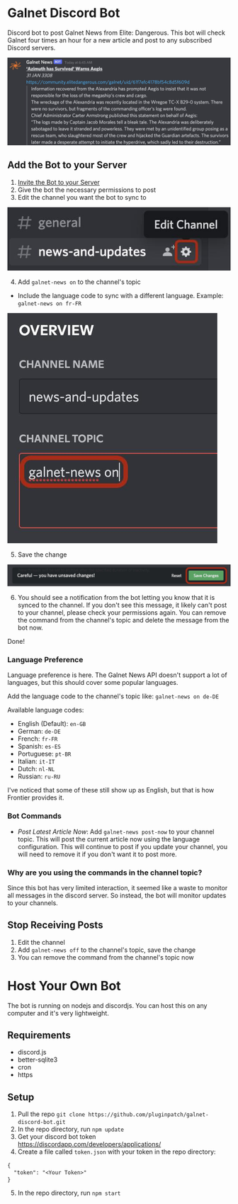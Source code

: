 # Galnet Discord Bot

Discord bot to post Galnet News from Elite: Dangerous. This bot will check Galnet four times an hour for a new article and post to any subscribed Discord servers.

![Example Image of Bot](/how-to/example_image.jpg?raw=true)

## Add the Bot to your Server

1. [Invite the Bot to your Server](https://discord.com/api/oauth2/authorize?client_id=937466947975651378&permissions=150528&scope=bot)
2. Give the bot the necessary permissions to post
3. Edit the channel you want the bot to sync to

![Editing channel](/how-to/edit_channel.jpg?raw=true)

4. Add `galnet-news on` to the channel's topic
  * Include the language code to sync with a different language. Example: `galnet-news on fr-FR`

![Editing channel topic](/how-to/update_topic.jpg?raw=true)

5. Save the change

![Saving changes](/how-to/save_changes.jpg?raw=true)

6. You should see a notification from the bot letting you know that it is synced to the channel. If you don't see this message, it likely can't post to your channel, please check your permissions again. You can remove the command from the channel's topic and delete the message from the bot now.

Done!

### Language Preference
Language preference is here. The Galnet News API doesn't support a lot of languages, but this should cover some popular languages.

Add the language code to the channel's topic like: `galnet-news on de-DE`

Available language codes:
* English (Default): `en-GB`
* German: `de-DE`
* French: `fr-FR`
* Spanish: `es-ES`
* Portuguese: `pt-BR`
* Italian: `it-IT`
* Dutch: `nl-NL`
* Russian: `ru-RU`

I've noticed that some of these still show up as English, but that is how Frontier provides it.

### Bot Commands

* *Post Latest Article Now*: Add `galnet-news post-now` to your channel topic. This will post the current article now using the language configuration. This will continue to post if you update your channel, you will need to remove it if you don't want it to post more.

### Why are you using the commands in the channel topic?

Since this bot has very limited interaction, it seemed like a waste to monitor all messages in the discord server. So instead, the bot will monitor updates to your channels.

## Stop Receiving Posts

1. Edit the channel
2. Add `galnet-news off` to the channel's topic, save the change
3. You can remove the command from the channel's topic now

# Host Your Own Bot
The bot is running on nodejs and discordjs. You can host this on any computer and it's very lightweight.

## Requirements
* discord.js
* better-sqlite3
* cron
* https

## Setup

1. Pull the repo `git clone https://github.com/pluginpatch/galnet-discord-bot.git`
2. In the repo directory, run `npm update`
3. Get your discord bot token https://discordapp.com/developers/applications/
4. Create a file called `token.json` with your token in the repo directory:
```
{
  "token": "<Your Token>"
}
```
5. In the repo directory, run `npm start`
